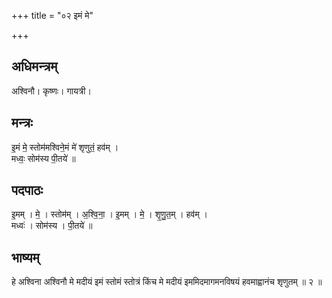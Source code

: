 +++
title = "०२ इमं मे"

+++
## अधिमन्त्रम्
अश्विनौ। कृष्णः। गायत्री।

## मन्त्रः
इ॒मं मे॒ स्तोम॑मश्विने॒मं मे॑ शृणुतं॒ हव॑म् ।  
मध्वः॒ सोम॑स्य पी॒तये॑ ॥

## पदपाठः
इ॒मम् । मे॒ । स्तोम॑म् । अ॒श्वि॒ना॒ । इ॒मम् । मे॒ । शृ॒णु॒त॒म् । हव॑म् ।  
मध्वः॑ । सोम॑स्य । पी॒तये॑ ॥

## भाष्यम्
हे अश्विना अश्विनौ मे मदीयं इमं स्तोमं स्तोत्रं किंच मे मदीयं इममिदमागमनविषयं हवमाह्वानंच शृणुतम् ॥ २ ॥